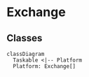 # Exchange

## Classes

```mermaid
classDiagram
  Taskable <|-- Platform
  Platform: Exchange[]
```

